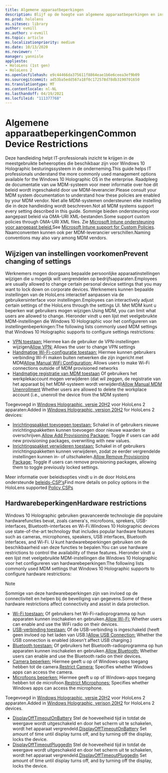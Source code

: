 ```yaml
---
title: Algemene apparaatbeperkingen
description: Blijf op de hoogte van algemene apparaatbeperkingen en instellingen voor de HoloLens-mixed reality apparaat.
ms.prod: hololens
ms.sitesec: library
author: evmill
ms.author: v-evmill
ms.topic: article
ms.localizationpriority: medium
ms.date: 10/13/2020
ms.reviewer: ''
manager: yannisle
appliesto:
- HoloLens (1st gen)
- HoloLens 2
ms.openlocfilehash: e9c44466da375611f8864eae1b6e6ceea3ef9b09
ms.sourcegitcommit: ad53ba5edd567a18f0c172578d78db3190701650
ms.translationtype: MT
ms.contentlocale: nl-NL
ms.lasthandoff: 04/19/2021
ms.locfileid: "111377768"
---
```

# <a name="common-device-restrictions"></a><span data-ttu-id="1f299-103">Algemene apparaatbeperkingen</span><span class="sxs-lookup"><span data-stu-id="1f299-103">Common Device Restrictions</span></span> 

<span data-ttu-id="1f299-104">Deze handleiding helpt IT-professionals inzicht te krijgen in de meestgebruikte beheeropties die beschikbaar zijn voor Windows 10 Holographic besturingssysteem in de onderneming.</span><span class="sxs-lookup"><span data-stu-id="1f299-104">This guide helps IT professionals understand the more commonly used management options available for the Windows 10 Holographic OS in the enterprise.</span></span> <span data-ttu-id="1f299-105">Raadpleeg de documentatie van uw MDM-systeem voor meer informatie over hoe dit beleid wordt ingeschakeld door uw MDM-leverancier.</span><span class="sxs-lookup"><span data-stu-id="1f299-105">Please consult your MDM system documentation to understand how these policies are enabled by your MDM vendor.</span></span> <span data-ttu-id="1f299-106">Niet alle MDM-systemen ondersteunen elke instelling die in deze handleiding wordt beschreven.</span><span class="sxs-lookup"><span data-stu-id="1f299-106">Not all MDM systems support every setting described in this guide.</span></span> <span data-ttu-id="1f299-107">Sommige bieden ondersteuning voor aangepast beleid via OMA-URI XML-bestanden.</span><span class="sxs-lookup"><span data-stu-id="1f299-107">Some support custom policies through OMA-URI XML files.</span></span> <span data-ttu-id="1f299-108">Zie [Microsoft Intune ondersteuning voor aangepast beleid.](https://docs.microsoft.com/mem/intune/configuration/custom-settings-windows-10)</span><span class="sxs-lookup"><span data-stu-id="1f299-108">See [Microsoft Intune support for Custom Policies](https://docs.microsoft.com/mem/intune/configuration/custom-settings-windows-10).</span></span> <span data-ttu-id="1f299-109">Naamconventen kunnen ook per MDM-leverancier verschillen.</span><span class="sxs-lookup"><span data-stu-id="1f299-109">Naming conventions may also vary among MDM vendors.</span></span>

## <a name="prevent-changing-of-settings"></a><span data-ttu-id="1f299-110">Wijzigen van instellingen voorkomen</span><span class="sxs-lookup"><span data-stu-id="1f299-110">Prevent changing of settings</span></span>
<span data-ttu-id="1f299-111">Werknemers mogen doorgaans bepaalde persoonlijke apparaatinstellingen wijzigen die u mogelijk wilt vergrendelen op bedrijfsapparaten.</span><span class="sxs-lookup"><span data-stu-id="1f299-111">Employees are usually allowed to change certain personal device settings that you may want to lock down on corporate devices.</span></span> <span data-ttu-id="1f299-112">Werknemers kunnen bepaalde instellingen van de HoloLens interactief aanpassen via de gebruikersinterface voor instellingen.</span><span class="sxs-lookup"><span data-stu-id="1f299-112">Employees can interactively adjust certain settings of the HoloLens through the settings UI.</span></span> <span data-ttu-id="1f299-113">Met MDM kunt u beperken wat gebruikers mogen wijzigen.</span><span class="sxs-lookup"><span data-stu-id="1f299-113">Using MDM, you can limit what users are allowed to change.</span></span> <span data-ttu-id="1f299-114">Hieronder vindt u een lijst met veelgebruikte MDM-instellingen die Windows 10 Holographic voor het configureren van instellingenbeperkingen:</span><span class="sxs-lookup"><span data-stu-id="1f299-114">The following lists commonly used MDM settings that Windows 10 Holographic supports to configure settings restrictions:</span></span>
-   <span data-ttu-id="1f299-115">[VPN toestaan:](https://docs.microsoft.com/windows/client-management/mdm/policy-csp-settings#settings-allowvpn) Hiermee kan de gebruiker de VPN-instellingen wijzigen</span><span class="sxs-lookup"><span data-stu-id="1f299-115">[Allow VPN:](https://docs.microsoft.com/windows/client-management/mdm/policy-csp-settings#settings-allowvpn) Allows the user to change VPN settings</span></span>
-   <span data-ttu-id="1f299-116">[Handmatige Wi-Fi-configuratie toestaan:](https://docs.microsoft.com/windows/client-management/mdm/policy-csp-wifi#wifi-allowmanualwificonfiguration) Hiermee kunnen gebruikers verbinding Wi-Fi maken buiten netwerken die zijn ingericht met MDM</span><span class="sxs-lookup"><span data-stu-id="1f299-116">[Allow Manual WiFi Configuration:](https://docs.microsoft.com/windows/client-management/mdm/policy-csp-wifi#wifi-allowmanualwificonfiguration) Allows users to make Wi-Fi connections outside of MDM provisioned networks</span></span>
-   <span data-ttu-id="1f299-117">[Handmatige registratie van MDM toestaan](https://docs.microsoft.com/windows/client-management/mdm/policy-csp-experience#experience-allowmanualmdmunenrollment) Of gebruikers het werkplekaccount mogen verwijderen (dat wil zeggen, de registratie van het apparaat bij het MDM-systeem wordt verwijderd)</span><span class="sxs-lookup"><span data-stu-id="1f299-117">[Allow Manual MDM Unenrollment](https://docs.microsoft.com/windows/client-management/mdm/policy-csp-experience#experience-allowmanualmdmunenrollment) Whether users are allowed to delete the workplace account (i.e., unenroll the device from the MDM system)</span></span>

<span data-ttu-id="1f299-118">Toegevoegd in [Windows Holographic, versie 20H2](hololens-release-notes.md#windows-holographic-version-20h2) voor HoloLens 2 apparaten:</span><span class="sxs-lookup"><span data-stu-id="1f299-118">Added in [Windows Holographic, version 20H2](hololens-release-notes.md#windows-holographic-version-20h2) for HoloLens 2 devices:</span></span>
- <span data-ttu-id="1f299-119">[Inrichtingspakket toevoegen toestaan:](https://docs.microsoft.com/windows/client-management/mdm/policy-csp-security#security-allowaddprovisioningpackage) Schakel in of gebruikers nieuwe inrichtingspakketten kunnen toevoegen door nieuwe waarden te overschrijven.</span><span class="sxs-lookup"><span data-stu-id="1f299-119">[Allow Add Provisioning Package:](https://docs.microsoft.com/windows/client-management/mdm/policy-csp-security#security-allowaddprovisioningpackage) Toggle if users can add new provisioning packages, overwriting with new values.</span></span>
- <span data-ttu-id="1f299-120">[Inrichtingspakket verwijderen toestaan:](https://docs.microsoft.com/windows/client-management/mdm/policy-csp-security#security-allowremoveprovisioningpackage) Schakel in of gebruikers inrichtingspakketten kunnen verwijderen, zodat ze eerder vergrendelde instellingen kunnen in- of uitschakelen.</span><span class="sxs-lookup"><span data-stu-id="1f299-120">[Allow Remove Provisioning Package:](https://docs.microsoft.com/windows/client-management/mdm/policy-csp-security#security-allowremoveprovisioningpackage) Toggle if users can remove provisioning packages, allowing them to toggle previously locked settings.</span></span>

<span data-ttu-id="1f299-121">Meer informatie over beleidsopties vindt u in de door HoloLens ondersteunde [beleids-CSP's](https://docs.microsoft.com/windows/client-management/mdm/policy-csps-supported-by-hololens2)</span><span class="sxs-lookup"><span data-stu-id="1f299-121">Find more details on policy options in the HoloLens supported [Policy CSPs](https://docs.microsoft.com/windows/client-management/mdm/policy-csps-supported-by-hololens2)</span></span>

## <a name="hardware-restrictions"></a><span data-ttu-id="1f299-122">Hardwarebeperkingen</span><span class="sxs-lookup"><span data-stu-id="1f299-122">Hardware restrictions</span></span>
<span data-ttu-id="1f299-123">Windows 10 Holographic gebruiken geavanceerde technologie die populaire hardwarefuncties bevat, zoals camera's, microfoons, sprekers, USB-interfaces, Bluetooth-interfaces en Wi-Fi.</span><span class="sxs-lookup"><span data-stu-id="1f299-123">Windows 10 Holographic devices use state-of-the-art technology that includes popular hardware features such as cameras, microphones, speakers, USB interfaces, Bluetooth interfaces, and Wi-Fi.</span></span> <span data-ttu-id="1f299-124">U kunt hardwarebeperkingen gebruiken om de beschikbaarheid van deze functies te bepalen.</span><span class="sxs-lookup"><span data-stu-id="1f299-124">You can use hardware restrictions to control the availability of these features.</span></span>
<span data-ttu-id="1f299-125">Hieronder vindt u een lijst met veelgebruikte MDM-instellingen die Windows 10 Holographic voor het configureren van hardwarebeperkingen:</span><span class="sxs-lookup"><span data-stu-id="1f299-125">The following lists commonly used MDM settings that Windows 10 Holographic supports to configure hardware restrictions:</span></span>

> [!NOTE]
> <span data-ttu-id="1f299-126">Sommige van deze hardwarebeperkingen zijn van invloed op de connectiviteit en helpen bij de beveiliging van gegevens.</span><span class="sxs-lookup"><span data-stu-id="1f299-126">Some of these hardware restrictions affect connectivity and assist in data protection.</span></span>

-   <span data-ttu-id="1f299-127">[Wi-Fi toestaan:](https://docs.microsoft.com/windows/client-management/mdm/policy-csp-wifi#wifi-allowwifi) Of gebruikers het Wi-Fi-radioprogramma op hun apparaten kunnen inschakelen en gebruiken.</span><span class="sxs-lookup"><span data-stu-id="1f299-127">[Allow Wi-Fi:](https://docs.microsoft.com/windows/client-management/mdm/policy-csp-wifi#wifi-allowwifi) Whether users can enable and use the WiFi radio on their devices.</span></span>
-   <span data-ttu-id="1f299-128">[USB-verbinding toestaan:](https://docs.microsoft.com/windows/client-management/mdm/policy-csp-connectivity#connectivity-allowusbconnection) Of de USB-verbinding is ingeschakeld (heeft geen invloed op het laden van USB.)</span><span class="sxs-lookup"><span data-stu-id="1f299-128">[Allow USB Connection:](https://docs.microsoft.com/windows/client-management/mdm/policy-csp-connectivity#connectivity-allowusbconnection) Whether the USB connection is enabled (doesn’t affect USB charging.)</span></span>
-   <span data-ttu-id="1f299-129">[Bluetooth toestaan:](https://docs.microsoft.com/windows/client-management/mdm/policy-csp-connectivity#connectivity-allowbluetooth) Of gebruikers het Bluetooth-radioprogramma op hun apparaten kunnen inschakelen en gebruiken.</span><span class="sxs-lookup"><span data-stu-id="1f299-129">[Allow Bluetooth:](https://docs.microsoft.com/windows/client-management/mdm/policy-csp-connectivity#connectivity-allowbluetooth) Whether users can enable and use the Bluetooth radio on their devices.</span></span>
-   <span data-ttu-id="1f299-130">[Camera beperken:](https://docs.microsoft.com/windows/client-management/mdm/policy-csp-privacy#privacy-letappsaccesscamera) Hiermee geeft u op of Windows-apps toegang hebben tot de camera.</span><span class="sxs-lookup"><span data-stu-id="1f299-130">[Restrict Camera:](https://docs.microsoft.com/windows/client-management/mdm/policy-csp-privacy#privacy-letappsaccesscamera) Specifies whether Windows apps can access the camera.</span></span>
-   <span data-ttu-id="1f299-131">[Microfoons beperken:](https://docs.microsoft.com/windows/client-management/mdm/policy-csp-privacy#privacy-letappsaccessmicrophone) Hiermee geeft u op of Windows-apps toegang hebben tot de microfoon.</span><span class="sxs-lookup"><span data-stu-id="1f299-131">[Restrict Microphones:](https://docs.microsoft.com/windows/client-management/mdm/policy-csp-privacy#privacy-letappsaccessmicrophone) Specifies whether Windows apps can access the microphone.</span></span>

<span data-ttu-id="1f299-132">Toegevoegd in [Windows Holographic, versie 20H2](hololens-release-notes.md#windows-holographic-version-20h2) voor HoloLens 2 apparaten.</span><span class="sxs-lookup"><span data-stu-id="1f299-132">Added in [Windows Holographic, verison 20H2](hololens-release-notes.md#windows-holographic-version-20h2) for HoloLens 2 devices.</span></span> 
- <span data-ttu-id="1f299-133">[DisplayOffTimeoutOnBattery](https://docs.microsoft.com/windows/client-management/mdm/policy-csp-power#power-displayofftimeoutonbattery) Stel de hoeveelheid tijd in totdat de weergave wordt uitgeschakeld en door het scherm uit te schakelen, wordt het apparaat vergrendeld.</span><span class="sxs-lookup"><span data-stu-id="1f299-133">[DisplayOffTimeoutOnBattery](https://docs.microsoft.com/windows/client-management/mdm/policy-csp-power#power-displayofftimeoutonbattery) Set amount of time until display turns off, and by turning off the display, locks the device.</span></span> 
- <span data-ttu-id="1f299-134">[DisplayOffTimeoutPluggedIn](https://docs.microsoft.com/windows/client-management/mdm/policy-csp-power#power-displayofftimeoutpluggedin) Stel de hoeveelheid tijd in totdat de weergave wordt uitgeschakeld en door het scherm uit te schakelen, wordt het apparaat vergrendeld.</span><span class="sxs-lookup"><span data-stu-id="1f299-134">[DisplayOffTimeoutPluggedIn](https://docs.microsoft.com/windows/client-management/mdm/policy-csp-power#power-displayofftimeoutpluggedin) Set amount of time until display turns off, and by turning off the display, locks the device.</span></span> 
